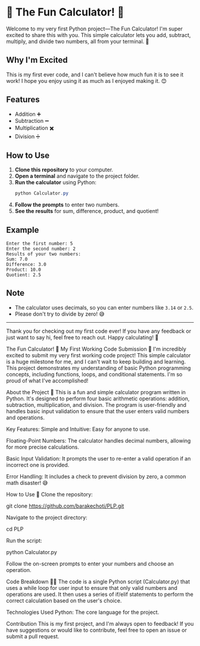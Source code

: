 # 🎉 The Fun Calculator! 🎉

Welcome to my very first Python project—The Fun Calculator! I'm super excited to share this with you. This simple calculator lets you add, subtract, multiply, and divide two numbers, all from your terminal. 🚀

## Why I'm Excited
This is my first ever code, and I can't believe how much fun it is to see it work! I hope you enjoy using it as much as I enjoyed making it. 😊

## Features
- Addition ➕
- Subtraction ➖
- Multiplication ✖️
- Division ➗

## How to Use
1. **Clone this repository** to your computer.
2. **Open a terminal** and navigate to the project folder.
3. **Run the calculator** using Python:
   ```powershell
   python Calculator.py
   ```
4. **Follow the prompts** to enter two numbers.
5. **See the results** for sum, difference, product, and quotient!

## Example
```
Enter the first number: 5
Enter the second number: 2
Results of your two numbers:
Sum: 7.0
Difference: 3.0
Product: 10.0
Quotient: 2.5
```

## Note
- The calculator uses decimals, so you can enter numbers like `3.14` or `2.5`.
- Please don't try to divide by zero! 😅

---
Thank you for checking out my first code ever! If you have any feedback or just want to say hi, feel free to reach out. Happy calculating! 🥳


The Fun Calculator! 🧮
My First Working Code Submission 🎉
I'm incredibly excited to submit my very first working code project! This simple calculator is a huge milestone for me, and I can't wait to keep building and learning. This project demonstrates my understanding of basic Python programming concepts, including functions, loops, and conditional statements. I'm so proud of what I've accomplished!

About the Project 🧠
This is a fun and simple calculator program written in Python. It's designed to perform four basic arithmetic operations: addition, subtraction, multiplication, and division. The program is user-friendly and handles basic input validation to ensure that the user enters valid numbers and operations.

Key Features:
Simple and Intuitive: Easy for anyone to use.

Floating-Point Numbers: The calculator handles decimal numbers, allowing for more precise calculations.

Basic Input Validation: It prompts the user to re-enter a valid operation if an incorrect one is provided.

Error Handling: It includes a check to prevent division by zero, a common math disaster! 😅

How to Use 🚀
Clone the repository:

git clone https://github.com/barakechoti/PLP.git

Navigate to the project directory:

cd PLP

Run the script:

python Calculator.py

Follow the on-screen prompts to enter your numbers and choose an operation.

Code Breakdown 👨‍💻
The code is a single Python script (Calculator.py) that uses a while loop for user input to ensure that only valid numbers and operations are used. It then uses a series of if/elif statements to perform the correct calculation based on the user's choice.

Technologies Used
Python: The core language for the project.

Contribution
This is my first project, and I'm always open to feedback! If you have suggestions or would like to contribute, feel free to open an issue or submit a pull request.

